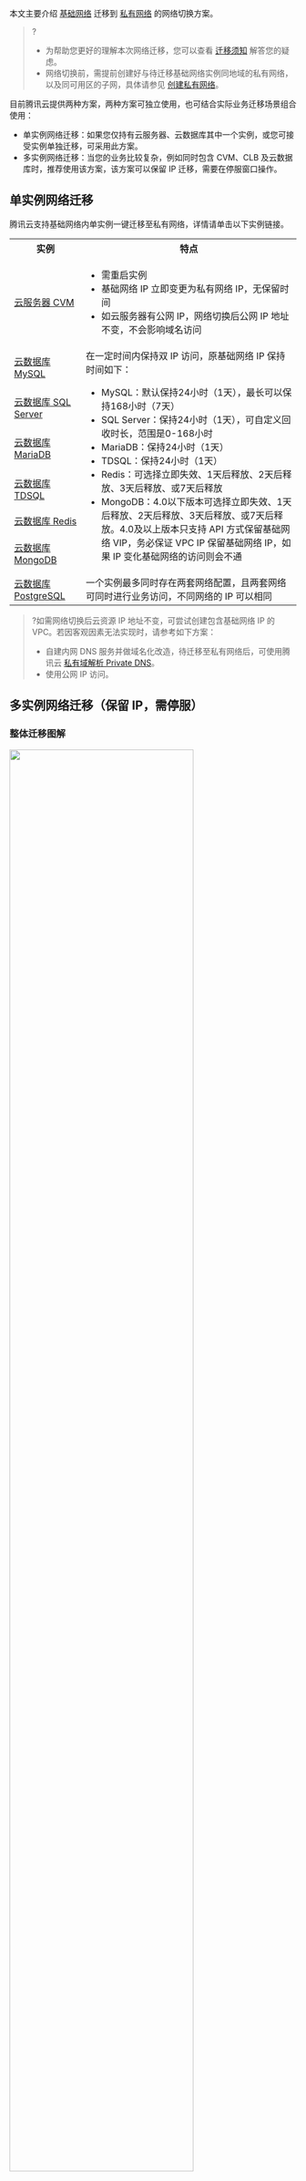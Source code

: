 本文主要介绍 [基础网络](https://cloud.tencent.com/document/product/215/58039) 迁移到 [私有网络](https://cloud.tencent.com/document/product/215/20046) 的网络切换方案。

>? 
>+ 为帮助您更好的理解本次网络迁移，您可以查看 [迁移须知](https://cloud.tencent.com/document/product/215/64881) 解答您的疑虑。
>+ 网络切换前，需提前创建好与待迁移基础网络实例同地域的私有网络，以及同可用区的子网，具体请参见 [ 创建私有网络](https://cloud.tencent.com/document/product/215/36515)。
>

目前腾讯云提供两种方案，两种方案可独立使用，也可结合实际业务迁移场景组合使用：
+ 单实例网络迁移：如果您仅持有云服务器、云数据库其中一个实例，或您可接受实例单独迁移，可采用此方案。
+ 多实例网络迁移：当您的业务比较复杂，例如同时包含 CVM、CLB 及云数据库时，推荐使用该方案，该方案可以保留 IP 迁移，需要在停服窗口操作。

[](id:dsl)
##  单实例网络迁移
腾讯云支持基础网络内单实例一键迁移至私有网络，详情请单击以下实例链接。
<table >
<tr>
<th width="25%">实例</th>
<th>特点</th>
</tr>
<tr>
<td><a href=https://cloud.tencent.com/document/product/213/20278> 云服务器 CVM</a> </td>
<td> <ul><li>需重启实例</li><li>基础网络 IP 立即变更为私有网络 IP，无保留时间</li><li>如云服务器有公网 IP，网络切换后公网 IP 地址不变，不会影响域名访问</li></ul></td>
</tr>
<tr>
<td><a href=https://cloud.tencent.com/document/product/236/35671>云数据库 MySQL </a></td>
<td rowspan=6>在一定时间内保持双 IP 访问，原基础网络 IP 保持时间如下：<ul><li>MySQL：默认保持24小时（1天），最长可以保持168小时（7天）<li>SQL Server：保持24小时（1天），可自定义回收时长，范围是0-168小时<li>MariaDB：保持24小时（1天）<li>TDSQL：保持24小时（1天）<li>Redis：可选择立即失效、1天后释放、2天后释放、3天后释放、或7天后释放<li>MongoDB：4.0以下版本可选择立即失效、1天后释放、2天后释放、3天后释放、或7天后释放。4.0及以上版本只支持 API 方式保留基础网络 VIP，务必保证 VPC IP 保留基础网络 IP，如果 IP 变化基础网络的访问则会不通</td>
</tr>
<tr>
<td><a href=https://cloud.tencent.com/document/product/238/68269>云数据库 SQL Server</a</td>
</tr>
<tr>
<td><a href=https://cloud.tencent.com/document/product/237/30948#.E5.9F.BA.E7.A1.80.E7.BD.91.E7.BB.9C.E8.BD.AC-vpc-.E7.BD.91.E7.BB.9C>云数据库 MariaDB</a</td>
</tr>
<tr>
<td><a href=https://cloud.tencent.com/document/product/557/31033#.E5.9F.BA.E7.A1.80.E7.BD.91.E7.BB.9C.E8.BD.AC.E5.85.A5-vpc-.E7.BD.91.E7.BB.9C>云数据库 TDSQL</a></td>
</tr>
<td><a href=https://cloud.tencent.com/document/product/239/30910?from=10680#.E6.9B.B4.E6.8D.A2-redis-.E7.BD.91.E7.BB.9C>云数据库 Redis</a></td>
</tr>
<td><a href=https://cloud.tencent.com/document/product/240/53956>云数据库 MongoDB</a></td>
</tr>
<tr>
<td><a href=https://cloud.tencent.com/document/product/409/67022> 云数据库 PostgreSQL</a> </td>
<td>一个实例最多同时存在两套网络配置，且两套网络可同时进行业务访问，不同网络的 IP 可以相同</td>
</tr>
</table>

>?如需网络切换后云资源 IP 地址不变，可尝试创建包含基础网络 IP 的 VPC。若因客观因素无法实现时，请参考如下方案：
>+ 自建内网 DNS 服务并做域名化改造，待迁移至私有网络后，可使用腾讯云 [私有域解析 Private DNS](https://cloud.tencent.com/document/product/1338/50527)。
>+ 使用公网 IP 访问。 
>


## 多实例网络迁移（保留 IP，需停服）

### 整体迁移图解
<img src="https://qcloudimg.tencent-cloud.cn/raw/840cd32a40b4e2a5e91a66a2314247b5.png" width="80%">

### 具体迁移步骤
1. 参见 [创建私有网络](https://cloud.tencent.com/document/product/215/36515) 创建 VPC 网络环境。
>?子网需覆盖基础网络 IP，可使用辅助 CIDR 功能增加 VPC 的网段 [编辑 IPv4 CIDR](https://cloud.tencent.com/document/product/215/51962)。
>
2. 在VPC内新建内网CLB（注意：当前新建的CLB都是应用型与传统型有所差异，详情请参见 [传统型负载均衡升级公告](https://cloud.tencent.com/document/product/214/75481)），通过 API 的方式可以指定内网 CLB 的 VIP（可参见 [购买负载均衡实例](https://cloud.tencent.com/document/product/214/30692)）并配置好对应的监听器和规则。
3. 业务停服。
4. 数据库指定 IP 迁移至 VPC 网络，可参考 [**单实例网络迁移** ](#dsl)中对应的数据库迁移方法。
5. CLB 解绑后端 CVM。
  - 控制台操作请参见 [管理后端服务器](https://cloud.tencent.com/document/product/214/6156)。
  - API 操作请参见 [批量解绑四七层后端服务](https://cloud.tencent.com/document/product/214/38304)。
6. 外网 CLB 可联系[ 腾讯云售后支持 ](https://cloud.tencent.com/online-service)保留 VIP 及配置切换至 VPC。
7. CVM 指定 IP 切换至 VPC 网络，详情请参见 [切换私有网络服务](https://cloud.tencent.com/document/product/213/20278)。
8. 内外网 CLB 绑定后端 CVM（控制台：[管理后端服务器](https://cloud.tencent.com/document/product/214/6156)；API：[批量绑定虚拟主机或弹性网卡](https://cloud.tencent.com/document/product/214/38303)）。
9. 业务验证。

>?对方案有疑问或有其他特殊需求可联系[ 腾讯云售后支持](https://cloud.tencent.com/online-service)。
>
